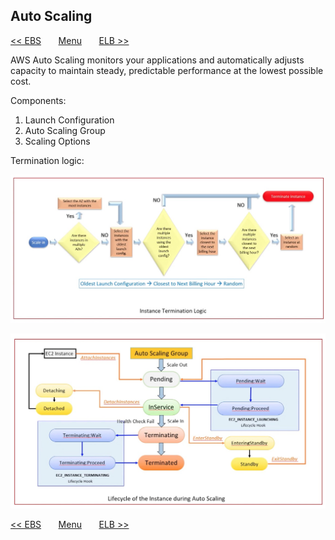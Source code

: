 ## Auto Scaling



[<< EBS](/page/architect/004_ebs)
&nbsp;&nbsp;&nbsp;&nbsp;&nbsp;
[Menu](/page/architect)
&nbsp;&nbsp;&nbsp;&nbsp;&nbsp;
[ELB >>](/page/architect/006_elb)

AWS Auto Scaling monitors your applications and automatically adjusts capacity to maintain steady, predictable performance at the lowest possible cost. 


Components:  

1. Launch Configuration  
2. Auto Scaling Group  
3. Scaling Options


Termination logic:

![Instance termination logic](/images/architect-autoscaling-termination-logic.jpg)


![Instance lifecycle](/images/architect-autoscaling-instance-lifecycle.jpg)




[<< EBS](/page/architect/004_ebs)
&nbsp;&nbsp;&nbsp;&nbsp;&nbsp;
[Menu](/page/architect)
&nbsp;&nbsp;&nbsp;&nbsp;&nbsp;
[ELB >>](/page/architect/006_elb)